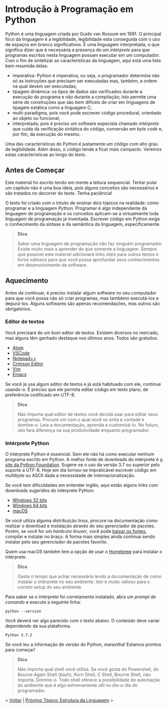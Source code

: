 # Introdução à Programação em Python

Python é uma linguagem criada por Guido van Rossum em 1991. O principal foco da linguagem é a legibilidade, legibilidade esta conseguida com o uso de espaços em branco significativos. É uma linguagem interpretada, o que significa dizer que é necessária a presença de um _intérprete_ para que programas escritos nesta linguagem possam executar em um computador. Com o fim de sintetizar as características da linguagem, aqui está uma lista bem resumida delas:

- imperativa: Python é imperativa, ou seja, o programador determina não só as instruções que precisam ser executadas mas, também, a ordem na qual devem ser executadas;
- tipagem dinâmica: os tipos de dados são verificados durante a execução do programa e não durante a compilação; Isto permite uma série de construções que são bem difíceis de criar em linguagens de tipagem estática como a linguagem C;
- multi-paradigma, pois você pode escrever código procedural, orientado ao objeto ou funcional;
- interpretada, pois é preciso um software especista chamado _intérprete_ que cuida da verificação sintática do código, conversão em _byte code_ e, por fim, da execução do mesmo. 

Uma das características do Python é justamente um código com alto grau de legibilidade. Além disso, o código tende a ficar mais compacto. Veremos estas características ao longo do texto.

## Antes de Começar

Este material foi escrito tendo em mente a leitura sequencial. Tentar pular um capítulo não é uma boa ideia, pois alguns conceitos são necessários e são tratados no decorrer do texto. Tenha paciência!

O texto foi criado com o intuito de ensinar dois tópicos na realidade: como programar e a linguagem Python. Programar é algo independente da linguagem de programação e os conceitos aplicam-se a virtualmente toda linguagem de programação já inventada. Escrever código em Python exige o conhecimento da sintaxe e da semântica da linguagem, especificamente. 

> **Dica**
>
> Saber uma linguagem de programação não faz ninguém programador. Existe muito mais a aprender do que somente a linguagem. Sempre que possível este material adicionará links úteis para outros textos e livros valiosos para que você possa aprofundar seus conhecimentos em desenvolvimento de software. 

## Aquecimento

Antes de continuar, é preciso instalar algum software no seu computador para que você possa não só criar programas, mas tambémn executá-los e depurá-los. Alguns softwares são apenas recomendações, mas outros são obrigatórios.

### Editor de textos

Você precisará de um bom editor de textos. Existem diversos no mercado, mas alguns têm ganhado destaque nos últimos anos. Todos são gratuitos.

- [Atom](https://atom.io/)
- [VSCode](https://code.visualstudio.com/)
- [Notepad++](https://notepad-plus-plus.org/)
- [Crimson Editor](http://www.crimsoneditor.com/)
- [Vim](https://www.vim.org/)
- [Emacs](https://www.gnu.org/software/emacs/)

Se você já usa algum editor de textos e já está habituado com ele, continue usando-o. É preciso que ele permita editar código em texto plano, de preferência codificado em UTF-8.

> **Dica**
>
> Não importa qual editor de textos você decida usar para editar seus programas. Procure um com o qual você se sinta à vontade e domine-o. Leia a documentação, aprenda a customizá-lo. No futuro, isto fará diferença na sua produtividade enquanto programador.

### Intérprete Python

O intérprete Python é essencial. Sem ele não há como executar nenhum programa escrito em Python. A melhor fonte de downloads do intérprete é [o site da Python Foundation](https://www.python.org/downloads/). Sugere-se o uso da versão 3.7 ou superior pelo suporte a UTF-8. Hoje em dia tornou-se impraticável escrever código em multibyte ou ASCII dada a necessidade de internacionalização.

Se você tem dificuldades em entender inglês, aqui estão alguns links com downloads sugeridos do intérprete Python:

- [Windows 32 bits](https://www.python.org/ftp/python/3.7.2/python-3.7.2.exe)
- [Windows 64 bits](https://www.python.org/ftp/python/3.7.2/python-3.7.2-amd64.exe)
- [macOS](https://www.python.org/ftp/python/3.7.2/python-3.7.2-macosx10.9.pkg)

Se você utiliza alguma distribuição linux, procure na documentação como realizar o download e instalação através do seu gerenciador de pacotes. Porém, se você for um _hardcore linuxer_, você pode [baixar os fontes](https://www.python.org/ftp/python/3.7.2/Python-3.7.2.tgz), compilar e instalar no braço. A forma mais simples ainda continua sendo instalar pelo seu gerenciador de pacotes favorito.

Quem usa macOS também tem a opção de usar o [Homebrew](https://brew.sh/index_pt-br) para instalar o intérprete.

> **Dica**
>
> Gaste o tempo que achar necessário lendo a documentação de como instalar o intérprete no seu ambiente. Isto é muito valioso para o correto _setup_ do seu ambiente. 

Para saber se o intérprete foi corretamente instalado, abra um _prompt de comando_ e execute a seguinte linha:

```shell
python --version
```

Você deverá ver algo parecido com o texto abaixo. O conteúdo deve variar dependendo da sua plataforma. 

```shell
Python 3.7.2
```

Se você leu a informação de versão do Python, maravilha! Estamos prontos para começar!

> **Dica**
>
> Não importa qual shell você utiliza. Se você gosta do Powershell, do Bourne Again Shell (bash), Korn Shell, C Shell, Bourne Shell, não importa. Domine-o. Todo shell oferece a possibilidade de automação do ambiente que é algo extremamente útil no dia-a-dia do programador. 

< [Voltar](/learn/linguagens/INDEX.html) | [Próximo Tópico: Estrutura da Linguagem](01-ESTRUTURA.md) >

